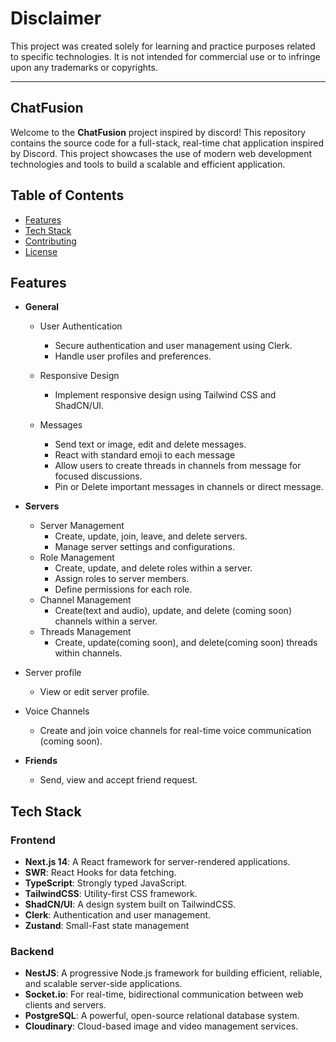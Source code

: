 # Disclaimer

This project was created solely for learning and practice purposes related to specific technologies. It is not intended for commercial use or to infringe upon any trademarks or copyrights.

---------------------------------------------------------




## ChatFusion

Welcome to the **ChatFusion** project inspired by discord! This repository contains the source code for a full-stack, real-time chat application inspired by Discord. This project showcases the use of modern web development technologies and tools to build a scalable and efficient application.

## Table of Contents

- [Features](#features)
- [Tech Stack](#tech-stack)
- [Contributing](#contributing)
- [License](#license)

## Features
- **General**
  - User Authentication
    - Secure authentication and user management using Clerk.
    - Handle user profiles and preferences.
 
  - Responsive Design
    - Implement responsive design using Tailwind CSS and ShadCN/UI.

  - Messages
    - Send text or image, edit and delete messages.
    - React with standard emoji to each message
    - Allow users to create threads in channels from message for focused discussions.
    - Pin or Delete important messages in channels or direct message.
   

- **Servers**
  - Server Management
    - Create, update, join, leave, and delete servers.
    - Manage server settings and configurations.
  - Role Management
    - Create, update, and delete roles within a server.
    - Assign roles to server members.
    - Define permissions for each role.
  - Channel Management
    - Create(text and audio), update, and delete (coming soon) channels within a server.
  - Threads Management
    - Create, update(coming soon), and delete(coming soon) threads within channels.
 - Server profile 
   - View or edit server profile.
  - Voice Channels
    - Create and join voice channels for real-time voice communication (coming soon).

- **Friends**
  - Send, view and accept friend request.




## Tech Stack

### Frontend
- **Next.js 14**: A React framework for server-rendered applications.
- **SWR**: React Hooks for data fetching.
- **TypeScript**: Strongly typed JavaScript.
- **TailwindCSS**: Utility-first CSS framework.
- **ShadCN/UI**: A design system built on TailwindCSS.
- **Clerk**: Authentication and user management.
- **Zustand**: Small-Fast state management

### Backend
- **NestJS**: A progressive Node.js framework for building efficient, reliable, and scalable server-side applications.
- **Socket.io**: For real-time, bidirectional communication between web clients and servers.
- **PostgreSQL**: A powerful, open-source relational database system.
- **Cloudinary**: Cloud-based image and video management services.




